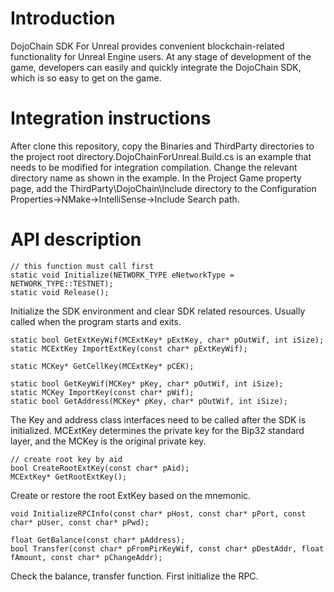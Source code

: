 # Introduction  

DojoChain SDK For Unreal provides convenient blockchain-related functionality for Unreal Engine users. At any stage of development of the game, developers can easily and quickly integrate the DojoChain SDK, which is so easy to get on the game.  

# Integration instructions  

After clone this repository, copy the Binaries and ThirdParty directories to the project root directory.DojoChainForUnreal.Build.cs is an example that needs to be modified for integration compilation. Change the relevant directory name as shown in the example. In the Project Game property page, add the ThirdParty\DojoChain\Include directory to the Configuration Properties->NMake->IntelliSense->Include Search path.  

# API description  

```
// this function must call first
static void Initialize(NETWORK_TYPE eNetworkType = NETWORK_TYPE::TESTNET);
static void Release();
```

Initialize the SDK environment and clear SDK related resources. Usually called when the program starts and exits.  

```
static bool GetExtKeyWif(MCExtKey* pExtKey, char* pOutWif, int iSize);
static MCExtKey ImportExtKey(const char* pExtKeyWif);

static MCKey* GetCellKey(MCExtKey* pCEK);

static bool GetKeyWif(MCKey* pKey, char* pOutWif, int iSize);
static MCKey ImportKey(const char* pWif);		
static bool GetAddress(MCKey* pKey, char* pOutWif, int iSize);
```  

The Key and address class interfaces need to be called after the SDK is initialized. MCExtKey determines the private key for the Bip32 standard layer, and the MCKey is the original private key.  

```
// create root key by aid
bool CreateRootExtKey(const char* pAid);	
MCExtKey* GetRootExtKey();
```

Create or restore the root ExtKey based on the mnemonic.

```
void InitializeRPCInfo(const char* pHost, const char* pPort, const char* pUser, const char* pPwd);
    	
float GetBalance(const char* pAddress);
bool Transfer(const char* pFromPirKeyWif, const char* pDestAddr, float fAmount, const char* pChangeAddr);
``` 

Check the balance, transfer function. First initialize the RPC.
